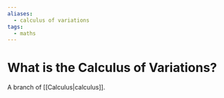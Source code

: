 ```yaml
---
aliases:
  - calculus of variations
tags:
  - maths
---
```

# What is the Calculus of Variations?
A branch of [[Calculus|calculus]]. 